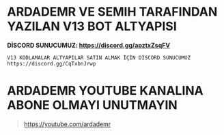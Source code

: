 # ARDADEMR VE SEMIH TARAFINDAN YAZILAN V13 BOT ALTYAPISI


**DİSCORD SUNUCUMUZ:
https://discord.gg/apztxZsqFV**



`V13 KODLAMALAR ALTYAPILAR SATIN ALMAK İÇİN DİSCORD SUNUCUMUZ`
`https://discord.gg/CqTxbnJrwp`



# ARDADEMR YOUTUBE KANALINA ABONE OLMAYI UNUTMAYIN
> https://youtube.com/ardademr